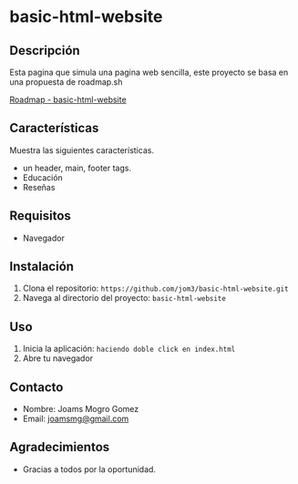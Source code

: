 # basic-html-website

## Descripción
Esta pagina que simula una pagina web sencilla, este proyecto se basa en una propuesta de roadmap.sh

[Roadmap - basic-html-website](https://roadmap.sh/projects/basic-html-website)

## Características

Muestra las siguientes características.
- un header, main, footer tags.
- Educación
- Reseñas

## Requisitos
- Navegador

## Instalación
1. Clona el repositorio: `https://github.com/jom3/basic-html-website.git`
2. Navega al directorio del proyecto: `basic-html-website`

## Uso
1. Inicia la aplicación: `haciendo doble click en index.html`
2. Abre tu navegador

## Contacto
- Nombre: Joams Mogro Gomez
- Email: joamsmg@gmail.com

## Agradecimientos
- Gracias a todos por la oportunidad.
